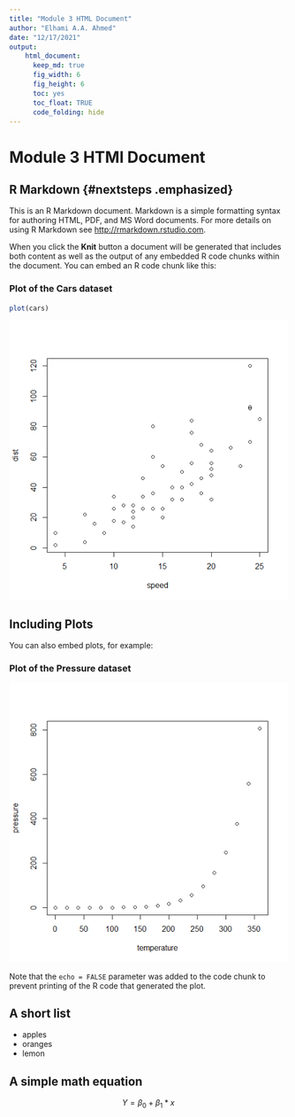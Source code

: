 ```yaml
---
title: "Module 3 HTML Document"
author: "Elhami A.A. Ahmed"
date: "12/17/2021"
output: 
    html_document:
      keep_md: true 
      fig_width: 6
      fig_height: 6
      toc: yes
      toc_float: TRUE
      code_folding: hide
---
```




# Module 3 HTMl Document
## R Markdown {#nextsteps .emphasized}

This is an R Markdown document. Markdown is a simple formatting syntax for authoring HTML, PDF, and MS Word documents. For more details on using R Markdown see <http://rmarkdown.rstudio.com>.

When you click the **Knit** button a document will be generated that includes both content as well as the output of any embedded R code chunks within the document. You can embed an R code chunk like this:

### Plot of the Cars dataset


```r
plot(cars)
```

![](html_document_files/figure-html/cars-1.png)<!-- -->

## Including Plots

You can also embed plots, for example:

### Plot of the Pressure dataset

![](html_document_files/figure-html/pressure-1.png)<!-- -->

Note that the `echo = FALSE` parameter was added to the code chunk to prevent printing of the R code that generated the plot.

## A short list

* apples
* oranges
* lemon

## A simple math equation

$$ Y = \beta_0 + \beta_1*x $$
